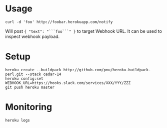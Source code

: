 # Usage

```
curl -d 'foo' http://foobar.herokuapp.com/notify
```

Will post `{ "text": "```foo```" }` to target Webhook URL. It can be used to inspect webhook payload.

# Setup

```
heroku create --buildpack http://github.com/pnu/heroku-buildpack-perl.git --stack cedar-14
heroku config:set WEBHOOK_URL=https://hooks.slack.com/services/XXX/YYY/ZZZ
git push heroku master
```

# Monitoring

```
heroku logs
```
